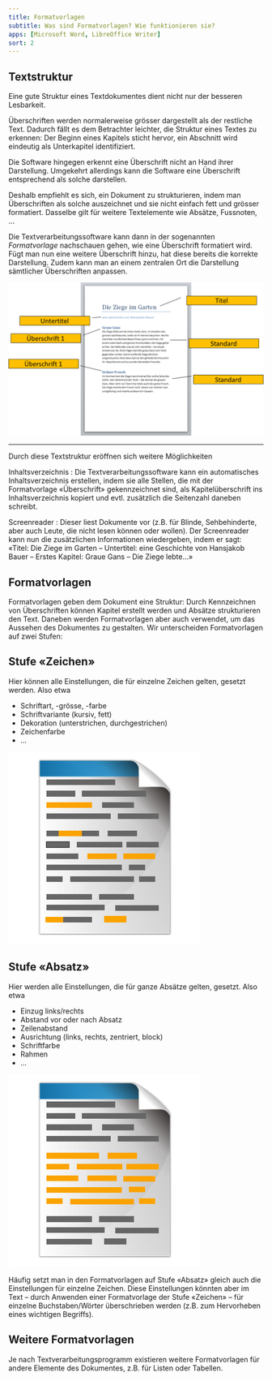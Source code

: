 ```yaml
---
title: Formatvorlagen
subtitle: Was sind Formatvorlagen? Wie funktionieren sie?
apps: [Microsoft Word, LibreOffice Writer]
sort: 2
---
```




## Textstruktur

Eine gute Struktur eines Textdokumentes dient nicht nur der besseren Lesbarkeit.

Überschriften werden normalerweise grösser dargestellt als der restliche Text. Dadurch fällt es dem Betrachter leichter, die Struktur eines Textes zu erkennen: Der Beginn eines Kapitels sticht hervor, ein Abschnitt wird eindeutig als Unterkapitel identifiziert.

Die Software hingegen erkennt eine Überschrift nicht an Hand ihrer Darstellung. Umgekehrt allerdings kann die Software eine Überschrift entsprechend als solche darstellen.

Deshalb empfiehlt es sich, ein Dokument zu strukturieren, indem man Überschriften als solche auszeichnet und sie nicht einfach fett und grösser formatiert. Dasselbe gilt für weitere Textelemente wie Absätze, Fussnoten, ...

Die Textverarbeitungssoftware kann dann in der sogenannten *Formatvorlage* nachschauen gehen, wie eine Überschrift formatiert wird. Fügt man nun eine weitere Überschrift hinzu, hat diese bereits die korrekte Darstellung. Zudem kann man an einem zentralen Ort die Darstellung sämtlicher Überschriften anpassen.

![](./textstruktur.png)


---

Durch diese Textstruktur eröffnen sich weitere Möglichkeiten

Inhaltsverzeichnis
: Die Textverarbeitungssoftware kann ein automatisches Inhaltsverzeichnis erstellen, indem sie alle Stellen, die mit der Formatvorlage «Überschrift» gekennzeichnet sind, als Kapitelüberschrift ins Inhaltsverzeichnis kopiert und evtl. zusätzlich die Seitenzahl daneben schreibt.

Screenreader
: Dieser liest Dokumente vor (z.B. für Blinde, Sehbehinderte, aber auch Leute, die nicht lesen können oder wollen). Der Screenreader kann nun die zusätzlichen Informationen wiedergeben, indem er sagt: «Titel: Die Ziege im Garten – Untertitel: eine Geschichte von Hansjakob Bauer – Erstes Kapitel: Graue Gans – Die Ziege lebte…»




## Formatvorlagen
Formatvorlagen geben dem Dokument eine Struktur: Durch Kennzeichnen von Überschriften können Kapitel erstellt werden und Absätze strukturieren den Text. Daneben werden Formatvorlagen aber auch verwendet, um das Aussehen des Dokumentes zu gestalten. Wir unterscheiden Formatvorlagen auf zwei Stufen:

## Stufe «Zeichen»

Hier können alle Einstellungen, die für einzelne Zeichen gelten, gesetzt werden. Also etwa

* Schriftart, -grösse, -farbe
* Schriftvariante (kursiv, fett)
* Dekoration (unterstrichen, durchgestrichen)
* Zeichenfarbe
* …

![Formate Stufe Zeichen](./format-stufe-zeichen.png)

## Stufe «Absatz»
Hier werden alle Einstellungen, die für ganze Absätze gelten, gesetzt. Also etwa

* Einzug links/rechts
* Abstand vor oder nach Absatz
* Zeilenabstand
* Ausrichtung (links, rechts, zentriert, block)
* Schriftfarbe
* Rahmen
* …


![Formate Stufe Absatz](./format-stufe-absatz.png)

Häufig setzt man in den Formatvorlagen auf Stufe «Absatz» gleich auch die Einstellungen für einzelne Zeichen. Diese Einstellungen könnten aber im Text – durch Anwenden einer Formatvorlage der Stufe «Zeichen» – für einzelne Buchstaben/Wörter überschrieben werden (z.B. zum Hervorheben eines wichtigen Begriffs).

## Weitere Formatvorlagen
Je nach Textverarbeitungsprogramm existieren weitere Formatvorlagen für andere Elemente des Dokumentes, z.B. für Listen oder Tabellen.
